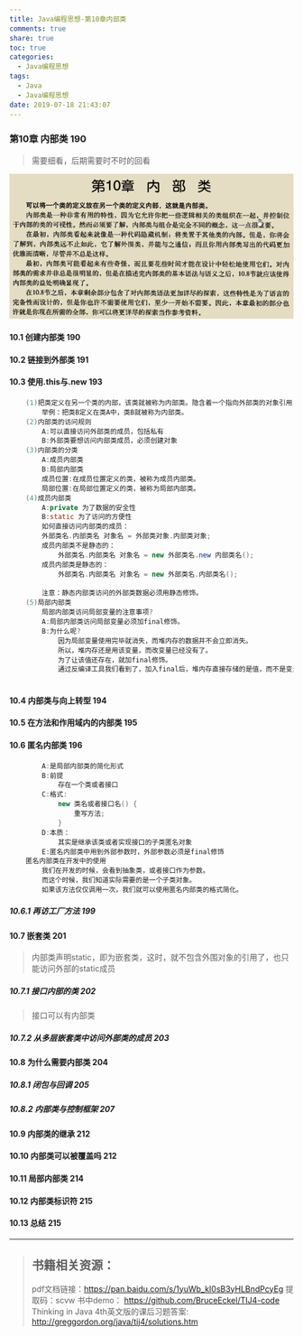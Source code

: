 ```yaml
---
title: Java编程思想-第10章内部类
comments: true
share: true
toc: true
categories:
  - Java编程思想
tags:
  - Java
  - Java编程思想
date: 2019-07-18 21:43:07
---
```




### 第10章 内部类 190

> 需要细看，后期需要时不时的回看

![](https://raw.githubusercontent.com/adolphmaster/hexo-next/master/blogPicture/20190718112105.png)

#### 10.1 创建内部类 190
#### 10.2 链接到外部类 191
#### 10.3 使用.this与.new 193
```java
	(1)把类定义在另一个类的内部，该类就被称为内部类。隐含着一个指向外部类的对象引用
		举例：把类B定义在类A中，类B就被称为内部类。
	(2)内部类的访问规则
		A:可以直接访问外部类的成员，包括私有
		B:外部类要想访问内部类成员，必须创建对象
	(3)内部类的分类
		A:成员内部类
		B:局部内部类
		成员位置:在成员位置定义的类，被称为成员内部类。	
		局部位置:在局部位置定义的类，被称为局部内部类。
	(4)成员内部类
		A:private 为了数据的安全性
		B:static 为了访问的方便性
		如何直接访问内部类的成员：
		外部类名.内部类名 对象名 = 外部类对象.内部类对象;
		成员内部类不是静态的：
			外部类名.内部类名 对象名 = new 外部类名.new 内部类名();
		成员内部类是静态的：
			外部类名.内部类名 对象名 = new 外部类名.内部类名();

		注意：静态内部类访问的外部类数据必须用静态修饰。
	(5)局部内部类
		局部内部类访问局部变量的注意事项?
		A:局部内部类访问局部变量必须加final修饰。
		B:为什么呢?
			因为局部变量使用完毕就消失，而堆内存的数据并不会立即消失。
			所以，堆内存还是用该变量，而改变量已经没有了。
			为了让该值还存在，就加final修饰。
			通过反编译工具我们看到了，加入final后，堆内存直接存储的是值，而不是变量名。
	
```
#### 10.4 内部类与向上转型 194
#### 10.5 在方法和作用域内的内部类 195
#### 10.6 匿名内部类 196

```java
		A:是局部内部类的简化形式
		B:前提
			存在一个类或者接口
		C:格式:
			new 类名或者接口名() {
				重写方法;
			}
		D:本质：
			其实是继承该类或者实现接口的子类匿名对象
		E:匿名内部类中用到外部参数时，外部参数必须是final修饰
	匿名内部类在开发中的使用
		我们在开发的时候，会看到抽象类，或者接口作为参数。
		而这个时候，我们知道实际需要的是一个子类对象。
		如果该方法仅仅调用一次，我们就可以使用匿名内部类的格式简化。
```

##### 10.6.1 再访工厂方法 199
#### 10.7 嵌套类 201

> 内部类声明static，即为嵌套类，这时，就不包含外围对象的引用了，也只能访问外部的static成员

##### 10.7.1 接口内部的类 202

> 接口可以有内部类

##### 10.7.2 从多层嵌套类中访问外部类的成员 203
#### 10.8 为什么需要内部类 204
##### 10.8.1 闭包与回调 205
##### 10.8.2 内部类与控制框架 207
#### 10.9 内部类的继承 212
#### 10.10 内部类可以被覆盖吗 212
#### 10.11 局部内部类 214
#### 10.12 内部类标识符 215
#### 10.13 总结 215



--------

> ## 书籍相关资源：
> 
> pdf文档链接：https://pan.baidu.com/s/1yuWb_kI0sB3yHLBndPcyEg 提取码：scvw 
> 书中demo： https://github.com/BruceEckel/TIJ4-code
>Thinking in Java 4th英文版的课后习题答案: http://greggordon.org/java/tij4/solutions.htm 
